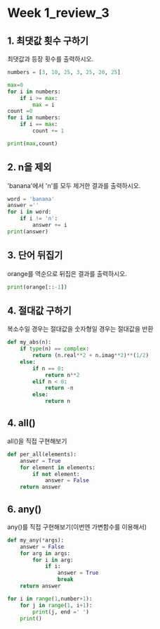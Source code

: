 # Week 1_review_3

## 1. 최댓값 횟수 구하기

 최댓값과 등장 횟수를 출력하시오.

```python
numbers = [3, 10, 25, 3, 25, 20, 25]

max=0
for i in numbers:
    if i >= max:
        max = i
count =0
for i in numbers:
    if i == max:
        count += 1

print(max,count)
```



## 2. n을 제외

'banana'에서 'n'를 모두 제거한 결과를 출력하시오.

```python
word = 'banana'
answer =''
for i in word:
    if i != 'n':
        answer += i
print(answer)
```



## 3. 단어 뒤집기

orange를 역순으로 뒤집은 결과를 출력하시오.

```python
print(orange[::-1])
```



## 4. 절대값 구하기

복소수일 경우는 절대값을 숫자형일 경우는 절대값을 반환

```python
def my_abs(n):
    if type(n) == complex:
        return (n.real**2 + n.imag**2)**(1/2)
    else:
        if n == 0:
            return n**2
        elif n < 0:
            return -n
        else:
            return n
```



## 4. all()

all()을 직접 구현해보기

```python
def per_all(elements):
    answer = True
    for element in elements:
        if not element:
            answer = False
    return answer
```





## 6. any()

any()를 직접 구현해보기(이번엔 가변함수를 이용해서)

```python
def my_any(*args):
    answer = False
    for arg in args:
        for i in arg:
            if i:
                answer = True
                break
    return answer
```

```python
for i in range(1,number+1):
    for j in range(1, i+1):
        print(j, end =' ')
    print()
```

